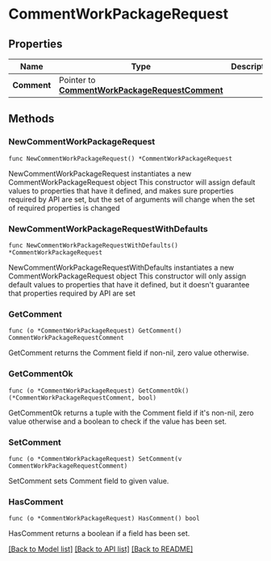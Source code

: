 # CommentWorkPackageRequest

## Properties

Name | Type | Description | Notes
------------ | ------------- | ------------- | -------------
**Comment** | Pointer to [**CommentWorkPackageRequestComment**](CommentWorkPackageRequestComment.md) |  | [optional] 

## Methods

### NewCommentWorkPackageRequest

`func NewCommentWorkPackageRequest() *CommentWorkPackageRequest`

NewCommentWorkPackageRequest instantiates a new CommentWorkPackageRequest object
This constructor will assign default values to properties that have it defined,
and makes sure properties required by API are set, but the set of arguments
will change when the set of required properties is changed

### NewCommentWorkPackageRequestWithDefaults

`func NewCommentWorkPackageRequestWithDefaults() *CommentWorkPackageRequest`

NewCommentWorkPackageRequestWithDefaults instantiates a new CommentWorkPackageRequest object
This constructor will only assign default values to properties that have it defined,
but it doesn't guarantee that properties required by API are set

### GetComment

`func (o *CommentWorkPackageRequest) GetComment() CommentWorkPackageRequestComment`

GetComment returns the Comment field if non-nil, zero value otherwise.

### GetCommentOk

`func (o *CommentWorkPackageRequest) GetCommentOk() (*CommentWorkPackageRequestComment, bool)`

GetCommentOk returns a tuple with the Comment field if it's non-nil, zero value otherwise
and a boolean to check if the value has been set.

### SetComment

`func (o *CommentWorkPackageRequest) SetComment(v CommentWorkPackageRequestComment)`

SetComment sets Comment field to given value.

### HasComment

`func (o *CommentWorkPackageRequest) HasComment() bool`

HasComment returns a boolean if a field has been set.


[[Back to Model list]](../README.md#documentation-for-models) [[Back to API list]](../README.md#documentation-for-api-endpoints) [[Back to README]](../README.md)


